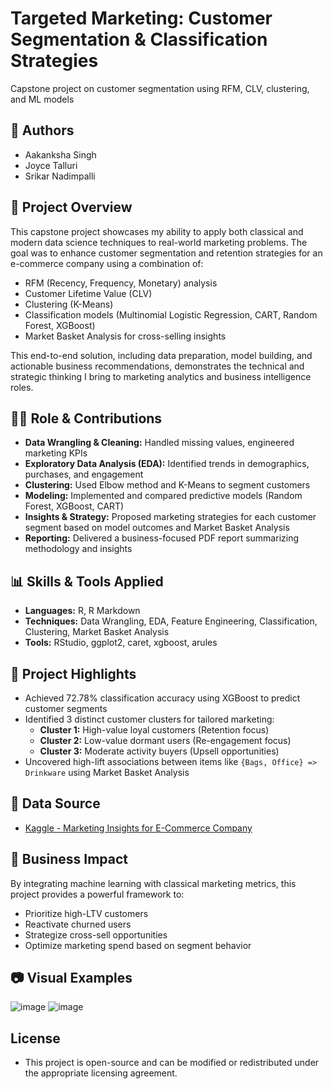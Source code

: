 # Targeted Marketing: Customer Segmentation & Classification Strategies
 Capstone project on customer segmentation using RFM, CLV, clustering, and ML models
 
## 👥 Authors
- Aakanksha Singh
- Joyce Talluri
- Srikar Nadimpalli

## 🚀 Project Overview
This capstone project showcases my ability to apply both classical and modern data science techniques to real-world marketing problems. The goal was to enhance customer segmentation and retention strategies for an e-commerce company using a combination of:
- RFM (Recency, Frequency, Monetary) analysis
- Customer Lifetime Value (CLV)
- Clustering (K-Means)
- Classification models (Multinomial Logistic Regression, CART, Random Forest, XGBoost)
- Market Basket Analysis for cross-selling insights

This end-to-end solution, including data preparation, model building, and actionable business recommendations, demonstrates the technical and strategic thinking I bring to marketing analytics and business intelligence roles.

## 👨‍💼 Role & Contributions
- **Data Wrangling & Cleaning:** Handled missing values, engineered marketing KPIs
- **Exploratory Data Analysis (EDA):** Identified trends in demographics, purchases, and engagement
- **Clustering:** Used Elbow method and K-Means to segment customers
- **Modeling:** Implemented and compared predictive models (Random Forest, XGBoost, CART)
- **Insights & Strategy:** Proposed marketing strategies for each customer segment based on model outcomes and Market Basket Analysis
- **Reporting:** Delivered a business-focused PDF report summarizing methodology and insights

## 📊 Skills & Tools Applied
- **Languages:** R, R Markdown
- **Techniques:** Data Wrangling, EDA, Feature Engineering, Classification, Clustering, Market Basket Analysis
- **Tools:** RStudio, ggplot2, caret, xgboost, arules

## 📌 Project Highlights
- Achieved 72.78% classification accuracy using XGBoost to predict customer segments
- Identified 3 distinct customer clusters for tailored marketing:
  - **Cluster 1:** High-value loyal customers (Retention focus)
  - **Cluster 2:** Low-value dormant users (Re-engagement focus)
  - **Cluster 3:** Moderate activity buyers (Upsell opportunities)
- Uncovered high-lift associations between items like `{Bags, Office} => Drinkware` using Market Basket Analysis

## 📎 Data Source
- [Kaggle - Marketing Insights for E-Commerce Company](https://www.kaggle.com/datasets/rishikumarrajvansh/marketing-insights-for-e-commerce-company)

## 🧠 Business Impact
By integrating machine learning with classical marketing metrics, this project provides a powerful framework to:
- Prioritize high-LTV customers
- Reactivate churned users
- Strategize cross-sell opportunities
- Optimize marketing spend based on segment behavior

## 📷 Visual Examples
![image](https://github.com/user-attachments/assets/9ca449b7-47a7-443d-8163-3426e35e2607)
![image](https://github.com/user-attachments/assets/6bce9064-d8f6-4d93-b6a1-ee00c8156567)

## License
- This project is open-source and can be modified or redistributed under the appropriate licensing agreement.
